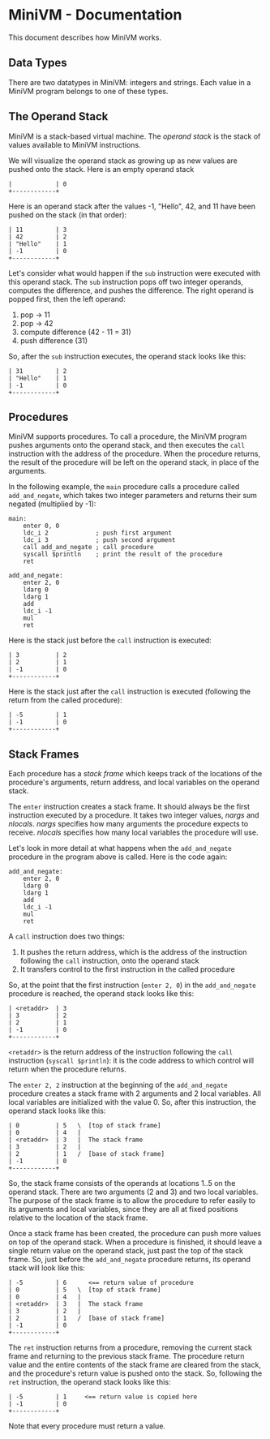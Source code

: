 # MiniVM - Documentation

This document describes how MiniVM works.

## Data Types

There are two datatypes in MiniVM: integers and strings.
Each value in a MiniVM program belongs to one of these types.

## The Operand Stack

MiniVM is a stack-based virtual machine.  The *operand stack*
is the stack of values available to MiniVM instructions.

We will visualize the operand stack as growing up as new
values are pushed onto the stack.
Here is an empty operand stack

	|            | 0
	+------------+

Here is an operand stack after the values -1, "Hello", 42, and 11
have been pushed on the stack (in that order):

	| 11         | 3
	| 42         | 2
	| "Hello"    | 1
	| -1         | 0
	+------------+

Let's consider what would happen if the `sub` instruction were executed
with this operand stack. The `sub` instruction pops off two integer
operands, computes the difference, and pushes the difference.
The right operand is popped first, then the left operand:

1. pop -> 11
2. pop -> 42
3. compute difference (42 - 11 = 31)
4. push difference (31)

So, after the `sub` instruction executes, the operand stack looks
like this:

	| 31         | 2
	| "Hello"    | 1
	| -1         | 0
	+------------+

## Procedures

MiniVM supports procedures.  To call a procedure, the MiniVM program
pushes arguments onto the operand stack, and then executes the
`call` instruction with the address of the procedure.
When the procedure returns, the result of the procedure will be
left on the operand stack, in place of the arguments.

In the following example, the `main` procedure calls a procedure called
`add_and_negate`, which takes two integer parameters and returns their
sum negated (multiplied by -1):

	main:
		enter 0, 0
		ldc_i 2             ; push first argument
		ldc_i 3             ; push second argument
		call add_and_negate ; call procedure
		syscall $println    ; print the result of the procedure
		ret
	
	add_and_negate:
		enter 2, 0
		ldarg 0
		ldarg 1
		add
		ldc_i -1
		mul         
		ret

Here is the stack just before the `call` instruction is executed:

	| 3          | 2
	| 2          | 1
	| -1         | 0
	+------------+

Here is the stack just after the `call` instruction is executed
(following the return from the called procedure):

	| -5         | 1
	| -1         | 0
	+------------+

## Stack Frames

Each procedure has a *stack frame* which
keeps track of the locations of the procedure's arguments, return address,
and local variables on the operand stack.

The `enter` instruction creates a stack frame.  It should always
be the first instruction executed by a procedure.
It takes two integer values, *nargs* and *nlocals*.
*nargs* specifies how many arguments the procedure expects to receive.
*nlocals* specifies how many local variables the procedure will use.

Let's look in more detail at what happens when the
`add_and_negate` procedure in the program above is called.
Here is the code again:

	add_and_negate:
		enter 2, 0
		ldarg 0
		ldarg 1
		add
		ldc_i -1
		mul         
		ret

A `call` instruction does two things:

1. It pushes the return address, which is the address of the instruction
   following the `call` instruction, onto the operand stack
2. It transfers control to the first instruction in the called
   procedure

So, at the point that the first instruction (`enter 2, 0`) in the
`add_and_negate` procedure is reached, the operand stack looks like
this:

	| <retaddr>  | 3
	| 3          | 2
	| 2          | 1
	| -1         | 0
	+------------+

`<retaddr>` is the return address of the instruction following
the `call` instruction (`syscall $println`): it is the code address to which control
will return when the procedure returns.

The `enter 2, 2` instruction at the beginning of the `add_and_negate`
procedure creates a stack frame with 2 arguments and 2 local variables.
All local variables are initialized with the value 0.  So, after
this instruction, the operand stack looks like this:

	| 0          | 5   \  [top of stack frame]
	| 0          | 4   |
	| <retaddr>  | 3   |  The stack frame
	| 3          | 2   |
	| 2          | 1   /  [base of stack frame]
	| -1         | 0
	+------------+

So, the stack frame consists of the operands at locations 1..5 on the
operand stack.  There are two arguments (2 and 3) and two
local variables.
The purpose of the stack frame is to allow the procedure
to refer easily to its arguments and local variables, since they are all
at fixed positions relative to the location of the stack frame.

Once a stack frame has been created, the procedure can push
more values on top of the operand stack.  When a procedure
is finished, it should leave a single return value on the
operand stack, just past the top of the stack frame.  So, just before the
`add_and_negate` procedure returns, its operand stack will look
like this:

	| -5         | 6      <== return value of procedure
	| 0          | 5   \  [top of stack frame]
	| 0          | 4   |
	| <retaddr>  | 3   |  The stack frame
	| 3          | 2   |
	| 2          | 1   /  [base of stack frame]
	| -1         | 0
	+------------+

The `ret` instruction returns from a procedure, removing the current
stack frame and returning to the previous stack frame.
The procedure return value and the entire contents of the stack
frame are cleared from the stack, and the procedure's return
value is pushed onto the stack.  So, following the `ret`
instruction, the operand stack looks like this:

	| -5         | 1     <== return value is copied here
	| -1         | 0
	+------------+

Note that every procedure must return a value.
